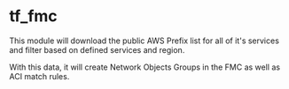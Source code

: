 # tf_fmc

This module will download the public AWS Prefix list for all of it's services and filter based on defined services and region.

With this data, it will create Network Objects Groups in the FMC as well as ACI match rules.